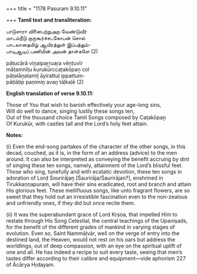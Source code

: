 +++
title = "1178 Pasuram 9.10.11"

+++
**Tamil text and transliteration:**

பாடுசாரா வினைபற்றுஅற வேண்டுவீர்  
மாடம்நீடு குருகூர்ச்சடகோபன் சொல்  
பாடலானதமிழ் ஆயிரத்துள் இப்பத்தும்-  
பாடிஆடிப் பணிமின் அவன் தாள்களே (2)

pāṭucārā viṉaipaṟṟuaṟa vēṇṭuvīr  
māṭamnīṭu kurukūrccaṭakōpaṉ col  
pāṭalāṉatamiḻ āyirattuḷ ippattum-  
pāṭiāṭip paṇimiṉ avaṉ tāḷkaḷē (2)

**English translation of verse 9.10.11:**

Those of You that wish to banish effectively your age-long sins,  
Will do well to dance, singing lustily these songs ten,  
Out of the thousand choice Tamil Songs composed by Caṭakōpaṉ  
Of Kurukūr, with castles tall and the Lord’s holy feet attain.

**Notes:**

\(i\) Even the end-song partakes of the character of the other songs, in this decad, couched, as it is, in the form of an address (advice) to the men around. It can also be interpreted as conveying the benefit accruing by dint of singing these ten songs, namely, attainment of the Lord’s blissful feet. Those who sing, tunefully and with ecstatic devotion, these ten songs in adoration of Lord Śourirājaṉ [Śaurirāja/Śaurirājan?], enshrined in Tirukkaṇṇapuram, will have their sins eradicated, root and branch and attain His glorious feet. These mellifluous songs, like unto fragrant flowers, are so sweet that they hold out an irresistible fascination even to the non-zealous and unfriendly ones, if they did but once recite them.

\(ii\) It was the superabundant grace of Lord Kṛṣṇa, that impelled Him to restate through His Song Celestial, the central teachings of the Upaniṣads, for the benefit of the different grades of mankind in varying stages of evolution. Even so, Saint Nammāḻvār, well on the verge of entry into the destined land, the Heaven, would not rest on his oars but address the worldlings, out of deep compassion, with an eye on the spiritual uplift of one and all. He has indeed a recipe to suit every taste, seeing that men’s tastes differ according to their calibre and equipment—vide aphorism 227 of Ācārya Hṛdayam.


